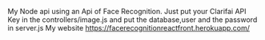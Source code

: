 My Node api using an Api of Face Recognition.
Just put your Clarifai API Key in the controllers/image.js and put the database,user and the password in server.js
My website https://facerecognitionreactfront.herokuapp.com/
